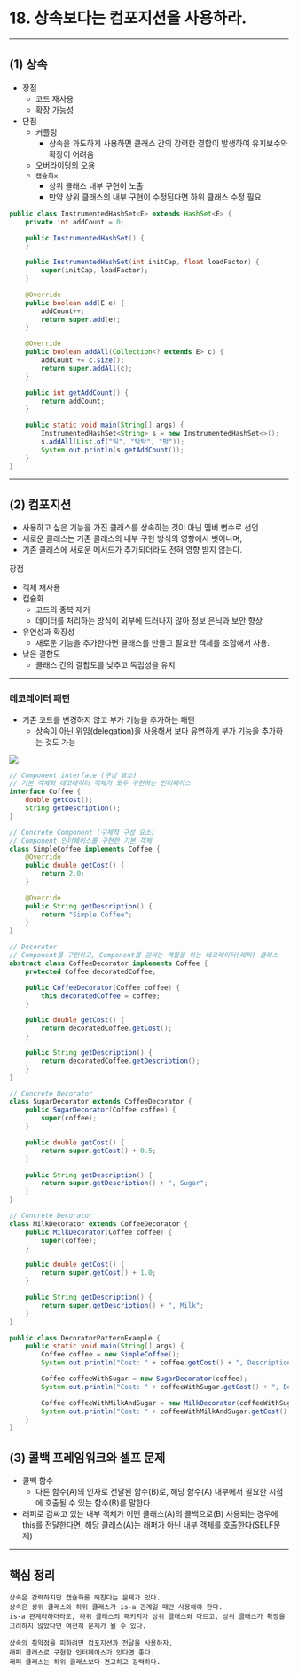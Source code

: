 # 18. 상속보다는 컴포지션을 사용하라.

---

## (1) 상속
- 장점
  - 코드 재사용
  - 확장 가능성
- 단점
  - 커플링
    - 상속을 과도하게 사용하면 클래스 간의 강력한 결합이 발생하여 유지보수와 확장이 어려움
  - 오버라이딩의 오용
  - `캡슐화x`
    - 상위 클래스 내부 구현이 노출
    - 만약 상위 클래스의 내부 구현이 수정된다면 하위 클래스 수정 필요
```java
public class InstrumentedHashSet<E> extends HashSet<E> {
    private int addCount = 0;

    public InstrumentedHashSet() {
    }

    public InstrumentedHashSet(int initCap, float loadFactor) {
        super(initCap, loadFactor);
    }

    @Override 
    public boolean add(E e) {
        addCount++;
        return super.add(e);
    }

    @Override 
    public boolean addAll(Collection<? extends E> c) {
        addCount += c.size();
        return super.addAll(c);
    }

    public int getAddCount() {
        return addCount;
    }

    public static void main(String[] args) {
        InstrumentedHashSet<String> s = new InstrumentedHashSet<>();
        s.addAll(List.of("틱", "탁탁", "펑"));
        System.out.println(s.getAddCount());
    }
}
```

---
  
## (2) 컴포지션
- 사용하고 싶은 기능을 가진 클래스를 상속하는 것이 아닌 멤버 변수로 선언
- 새로운 클래스는 기존 클래스의 내부 구현 방식의 영향에서 벗어나며,
- 기존 클래스에 새로운 메서드가 추가되더라도 전혀 영향 받지 않는다.

장점
- 객체 재사용
- 캡슐화
  - 코드의 중복 제거
  - 데이터를 처리하는 방식이 외부에 드러나지 않아 정보 은닉과 보안 향상
- 유연성과 확장성
  - 새로운 기능을 추가한다면 클래스를 만들고 필요한 객체를 조합해서 사용.
- 낮은 결합도
  - 클래스 간의 결합도를 낮추고 독립성을 유지

---

### 데코레이터 패턴
- 기존 코드를 변경하지 않고 부가 기능을 추가하는 패턴
  - 상속이 아닌 위임(delegation)을 사용해서 보다 유연하게 부가 기능을 추가하는 것도 가능

<img src="https://velog.velcdn.com/images%2Fkjhabc2002%2Fpost%2F1ed9821c-802e-40df-a0fd-f448766a9728%2Fimage.png">

```java
// Component interface (구성 요소)
// 기본 객체와 데코레이터 객체가 모두 구현하는 인터페이스
interface Coffee {
    double getCost();
    String getDescription();
}

// Concrete Component (구체적 구성 요소)
// Component 인터페이스를 구현한 기본 객체
class SimpleCoffee implements Coffee {
    @Override
    public double getCost() {
        return 2.0;
    }

    @Override
    public String getDescription() {
        return "Simple Coffee";
    }
}

// Decorator
// Component를 구현하고, Component를 감싸는 역할을 하는 데코레이터(래퍼) 클래스
abstract class CoffeeDecorator implements Coffee {
    protected Coffee decoratedCoffee;

    public CoffeeDecorator(Coffee coffee) {
        this.decoratedCoffee = coffee;
    }

    public double getCost() {
        return decoratedCoffee.getCost();
    }

    public String getDescription() {
        return decoratedCoffee.getDescription();
    }
}

// Concrete Decorator
class SugarDecorator extends CoffeeDecorator {
    public SugarDecorator(Coffee coffee) {
        super(coffee);
    }

    public double getCost() {
        return super.getCost() + 0.5;
    }

    public String getDescription() {
        return super.getDescription() + ", Sugar";
    }
}

// Concrete Decorator
class MilkDecorator extends CoffeeDecorator {
    public MilkDecorator(Coffee coffee) {
        super(coffee);
    }

    public double getCost() {
        return super.getCost() + 1.0;
    }

    public String getDescription() {
        return super.getDescription() + ", Milk";
    }
}

public class DecoratorPatternExample {
    public static void main(String[] args) {
        Coffee coffee = new SimpleCoffee();
        System.out.println("Cost: " + coffee.getCost() + ", Description: " + coffee.getDescription());

        Coffee coffeeWithSugar = new SugarDecorator(coffee);
        System.out.println("Cost: " + coffeeWithSugar.getCost() + ", Description: " + coffeeWithSugar.getDescription());

        Coffee coffeeWithMilkAndSugar = new MilkDecorator(coffeeWithSugar);
        System.out.println("Cost: " + coffeeWithMilkAndSugar.getCost() + ", Description: " + coffeeWithMilkAndSugar.getDescription());
    }
}
```

## (3) 콜백 프레임워크와 셀프 문제
- 콜백 함수
  - 다른 함수(A)의 인자로 전달된 함수(B)로, 해당 함수(A) 내부에서 필요한 시점에 호출될 수 있는 함수(B)를 말한다.
- 래퍼로 감싸고 있는 내부 객체가 어떤 클래스(A)의 콜백으로(B) 사용되는 경우에 this를 전달한다면, 해당 클래스(A)는 래퍼가 아닌 내부 객체를 호출한다(SELF문제)

---

## 핵심 정리
```
상속은 강력하지만 캡슐화를 해친다는 문제가 있다.
상속은 상위 클래스와 하위 클래스가 is-a 관계일 때만 사용해야 한다.
is-a 관계라하더라도, 하위 클래스의 패키지가 상위 클래스와 다르고, 상위 클래스가 확장을 고려하지 않았다면 여전히 문제가 될 수 있다.

상속의 취약점을 피하려면 컴포지션과 전달을 사용하자.
래퍼 클래스로 구현할 인터페이스가 있다면 좋다.
래퍼 클래스는 하위 클래스보다 견고하고 강력하다.
```